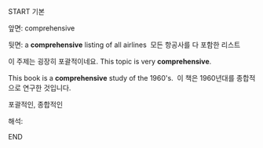 START
기본

앞면:
comprehensive


뒷면:
a **comprehensive** listing of all airlines 
모든 항공사를 다 포함한 리스트

이 주제는 굉장히 포괄적이네요.
This topic is very **comprehensive**.

This book is a **comprehensive** study of the 1960's. 
이 책은 1960년대를 종합적으로 연구한 것입니다.

포괄적인, 종합적인

해석:
<!--ID: 1699171595059-->
END